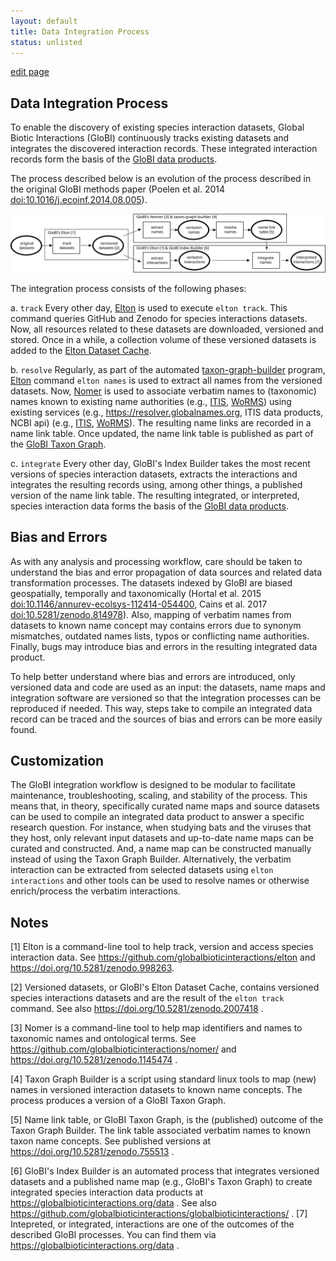 ```yaml
---
layout: default
title: Data Integration Process
status: unlisted
---
```

[edit page](https://github.com/globalbioticinteractions/globalbioticinteractions.github.io/blob/master/process.md)

## Data Integration Process

To enable the discovery of existing species interaction datasets, Global Biotic Interactions (GloBI) continuously tracks existing datasets and integrates the discovered interaction records. These integrated interaction records form the basis of the [GloBI data products](/data). 

The process described below is an evolution of the process described in the original GloBI methods paper (Poelen et al. 2014 [doi:10.1016/j.ecoinf.2014.08.005](https://doi.org/10.1016/j.ecoinf.2014.08.005)). 


[![integration-process](/assets/integration-process.svg)](/assets/integration-process.svg)

The integration process consists of the following phases:

a. ```track``` Every other day, [Elton](https://github.com/globalbioticinteractions/elton) is used to execute ```elton track```. This command queries GitHub and Zenodo for species interactions datasets. Now, all resources related to these datasets are downloaded, versioned and stored. Once in a while, a collection volume of these versioned datasets is added to the [Elton Dataset Cache](https://doi.org/10.5281/zenodo.2007418). 


b. ```resolve``` Regularly, as part of the automated [taxon-graph-builder](https://github.com/globalbioticinteractions/taxon-graph-builder) program, [Elton](https://github.com/globalbioticinteractions/elton) command ```elton names``` is used to extract all names from the versioned datasets. Now, [Nomer](https://github.com/globalbioticinteractions/nomer) is used to associate verbatim names to (taxonomic) names known to existing name authorities (e.g., [ITIS](https://itis.gov), [WoRMS](https://marinespecies.org)) using existing services (e.g., https://resolver.globalnames.org, ITIS data products, NCBI api) (e.g., [ITIS](https://itis.gov), [WoRMS](https://marinespecies.org)). The resulting name links are recorded in a name link table. Once updated, the name link table is published as part of the [GloBI Taxon Graph](https://doi.org/10.5281/zenodo.755513).   

c. ```integrate``` Every other day, GloBI's Index Builder takes the most recent versions of species interaction datasets, extracts the interactions and integrates the resulting records using, among other things, a published version of the name link table. The resulting integrated, or interpreted, species interaction data forms the basis of the [GloBI data products](/data).

## Bias and Errors

As with any analysis and processing workflow, care should be taken to understand the bias and error propagation of data sources and related data transformation processes.  The datasets indexed by GloBI are biased geospatially, temporally and taxonomically (Hortal et al. 2015 [doi:10.1146/annurev-ecolsys-112414-054400](https://doi.org/10.1146/annurev-ecolsys-112414-054400), Cains et al. 2017 [doi:10.5281/zenodo.814978](https://doi.org/10.5281/zenodo.814978)). Also, mapping of verbatim names from datasets to known name concept may contains errors due to synonym mismatches, outdated names lists, typos or conflicting name authorities. Finally, bugs may introduce bias and errors in the resulting integrated data product.

To help better understand where bias and errors are introduced, only versioned data and code are used as an input: the datasets, name maps and integration software are versioned so that the integration processes can be reproduced if needed. This way, steps take to compile an integrated data record can be traced and the sources of bias and errors can be more easily found.

## Customization

The GloBI integration workflow is designed to be modular to facilitate maintenance, troubleshooting, scaling, and stability of the process. This means that, in theory, specifically curated name maps and source datasets can be used to compile an integrated data product to answer a specific research question. For instance, when studying bats and the viruses that they host, only relevant input datasets and up-to-date name maps can be curated and constructed. And, a name map can be constructed manually instead of using the Taxon Graph Builder. Alternatively, the verbatim interaction can be extracted from selected datasets using ```elton interactions``` and other tools can be used to resolve names or otherwise enrich/process the verbatim interactions.   

## Notes

[1] Elton is a command-line tool to help track, version and access species interaction data. See https://github.com/globalbioticinteractions/elton and https://doi.org/10.5281/zenodo.998263.

[2] Versioned datasets, or GloBI's Elton Dataset Cache, contains versioned species interactions datasets and are the result of the ```elton track``` command. See also https://doi.org/10.5281/zenodo.2007418 . 

[3] Nomer is a command-line tool to help map identifiers and names to taxonomic names and ontological terms. See https://github.com/globalbioticinteractions/nomer/ and https://doi.org/10.5281/zenodo.1145474 .

[4] Taxon Graph Builder is a script using standard linux tools to map (new) names in versioned interaction datasets to known name concepts. The process produces a version of a GloBI Taxon Graph.

[5] Name link table, or GloBI Taxon Graph, is the (published) outcome of the Taxon Graph Builder. The link table associated verbatim names to known taxon name concepts. See published versions at https://doi.org/10.5281/zenodo.755513 .

[6] GloBI's Index Builder is an automated process that integrates versioned datasets and a published name map (e.g., GloBI's Taxon Graph) to create integrated species interaction data products at https://globalbioticinteractions.org/data . See also https://github.com/globalbioticinteractions/globalbioticinteractions/ . 
[7] Intepreted, or integrated, interactions are one of the outcomes of the described GloBI processes. You can find them via https://globalbioticinteractions.org/data . 

